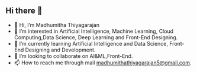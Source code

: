 ## Hi there 👋

- 👋 Hi, I’m Madhumitha Thiyagarajan
- 👀 I’m interested in Artificial Intelligence, Machine Learning, Cloud Computing,Data Science, Deep Learning and Front-End Designing.
- 🌱 I’m currently learning Artificial Intelligence and Data Science, Front-End Designing and Development.
- 💞️ I’m looking to collaborate on AI&ML,Front-End.
- 📫 How to reach me through mail madhumithathiyagarajan5@gmail.com.

